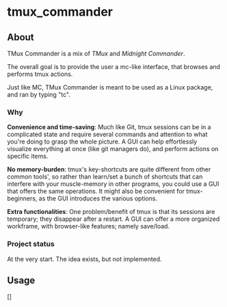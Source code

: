 # tmux_commander

## About

TMux Commander is a mix of *TMux* and *Midnight Commander*.

The overall goal is to provide the user a mc-like interface, that browses and performs tmux actions.

Just like MC, TMux Commander is meant to be used as a Linux package, and ran by typing "tc".

### Why

**Convenience and time-saving**:
Much like Git, tmux sessions can be in a complicated state and require several commands and attention to what you're doing to grasp the whole picture. A GUI can help effortlessly visualize everything at once (like git managers do), and perform actions on specific items.

**No memory-burden**:
tmux's key-shortcuts are quite different from other common tools', so rather than learn/set a bunch of shortcuts that can interfere with your muscle-memory in other programs, you could use a GUI that offers the same operations. It might also be convenient for tmux-beginners, as the GUI introduces the various options.

**Extra functionalities**: 
One problem/benefit of tmux is that its sessions are temporary; they disappear after a restart. A GUI can offer a more organized workframe, with browser-like features; namely save/load.

### Project status

At the very start. The idea exists, but not implemented.


## Usage

[]





